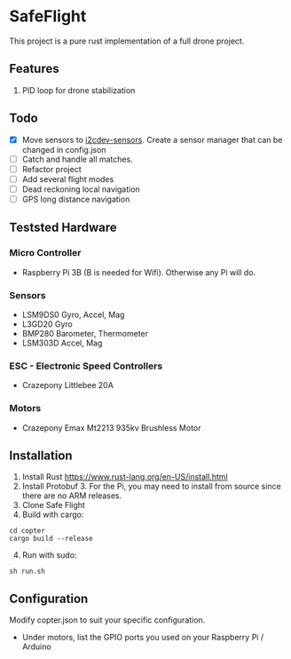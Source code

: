 # SafeFlight
This project is a pure rust implementation of a full drone project.

## Features
1) PID loop for drone stabilization

## Todo
- [x] Move sensors to [i2cdev-sensors](https://github.com/martindeegan/i2cdev-sensors). Create a sensor manager that can be changed in config.json
- [ ] Catch and handle all matches.
- [ ] Refactor project
- [ ] Add several flight modes
- [ ] Dead reckoning local navigation
- [ ] GPS long distance navigation

## Teststed Hardware
### Micro Controller
- Raspberry Pi 3B (B is needed for Wifi). Otherwise any Pi will do.

### Sensors
- LSM9DS0 Gyro, Accel, Mag
- L3GD20 Gyro
- BMP280 Barometer, Thermometer
- LSM303D Accel, Mag

### ESC - Electronic Speed Controllers
- Crazepony Littlebee 20A

### Motors
- Crazepony Emax Mt2213 935kv Brushless Motor

## Installation
1) Install Rust https://www.rust-lang.org/en-US/install.html
2) Install Protobuf 3. For the Pi, you may need to install from source since there are no ARM releases.
3) Clone Safe Flight
3) Build with cargo:
~~~
cd copter
cargo build --release
~~~
4) Run with sudo:
~~~
sh run.sh
~~~

## Configuration
Modify copter.json to suit your specific configuration.
- Under motors, list the GPIO ports you used on your Raspberry Pi / Arduino
